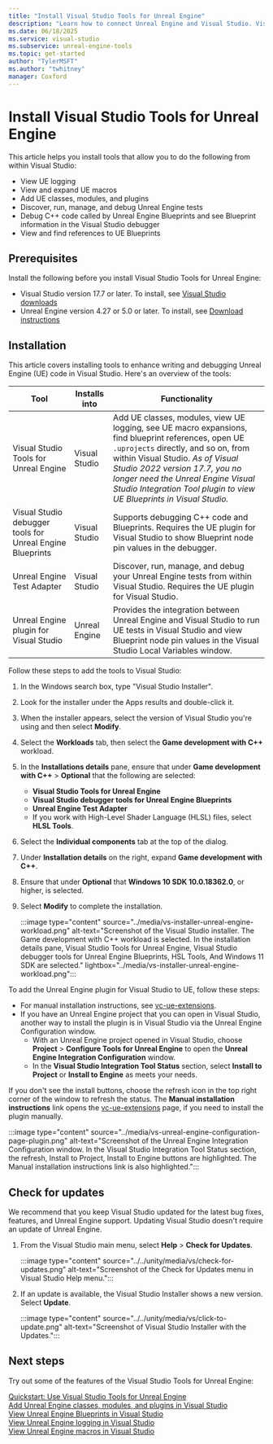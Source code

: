 ```yaml
---
title: "Install Visual Studio Tools for Unreal Engine"
description: "Learn how to connect Unreal Engine and Visual Studio. Visual Studio Tools for Unreal Engine offers support for writing and debugging C++ Unreal Engine games."
ms.date: 06/18/2025
ms.service: visual-studio
ms.subservice: unreal-engine-tools
ms.topic: get-started
author: "TylerMSFT"
ms.author: "twhitney"
manager: Coxford
---
```


# Install Visual Studio Tools for Unreal Engine

This article helps you install tools that allow you to do the following from within Visual Studio:

- View UE logging
- View and expand UE macros
- Add UE classes, modules, and plugins
- Discover, run, manage, and debug Unreal Engine tests
- Debug C++ code called by Unreal Engine Blueprints and see Blueprint information in the Visual Studio debugger
- View and find references to UE Blueprints



## Prerequisites

Install the following before you install Visual Studio Tools for Unreal Engine:

- Visual Studio version 17.7 or later. To install, see [Visual Studio downloads](https://visualstudio.microsoft.com/downloads/?cid=learn-onpage-download-cta)
- Unreal Engine version 4.27 or 5.0 or later. To install, see [Download instructions](https://www.unrealengine.com/download)

## Installation

This article covers installing tools to enhance writing and debugging Unreal Engine (UE) code in Visual Studio. Here's an overview of the tools:

| Tool | Installs into | Functionality |
|--|--|--|
| Visual Studio Tools for Unreal Engine | Visual Studio | Add UE classes, modules, view UE logging, see UE macro expansions, find blueprint references, open UE `.uprojects` directly, and so on, from within Visual Studio. *As of Visual Studio 2022 version 17.7, you no longer need the Unreal Engine Visual Studio Integration Tool plugin to view UE Blueprints in Visual Studio.* |
| Visual Studio debugger tools for Unreal Engine Blueprints | Visual Studio | Supports debugging C++ code and Blueprints. Requires the UE plugin for Visual Studio to show Blueprint node pin values in the debugger. |
| Unreal Engine Test Adapter | Visual Studio | Discover, run, manage, and debug your Unreal Engine tests from within Visual Studio. Requires the UE plugin for Visual Studio. |
| Unreal Engine plugin for Visual Studio | Unreal Engine | Provides the integration between Unreal Engine and Visual Studio to run UE tests in Visual Studio and view Blueprint node pin values in the Visual Studio Local Variables window. |

Follow these steps to add the tools to Visual Studio:

1. In the Windows search box, type "Visual Studio Installer".
1. Look for the installer under the Apps results and double-click it.
1. When the installer appears, select the version of Visual Studio you're using and then select **Modify**.
1. Select the **Workloads** tab, then select the **Game development with C++** workload.
1. In the **Installations details** pane, ensure that under **Game development with C++** > **Optional** that the following are selected:
    - **Visual Studio Tools for Unreal Engine**
    - **Visual Studio debugger tools for Unreal Engine Blueprints**
    - **Unreal Engine Test Adapter**
    - If you work with High-Level Shader Language (HLSL) files, select **HLSL Tools**.
1. Select the **Individual components** tab at the top of the dialog.
1. Under **Installation details** on the right, expand **Game development with C++**.
1. Ensure that under **Optional** that **Windows 10 SDK 10.0.18362.0**, or higher, is selected.
1. Select **Modify** to complete the installation.

   :::image type="content" source="../media/vs-installer-unreal-engine-workload.png" alt-text="Screenshot of the Visual Studio installer. The Game development with C++ workload is selected. In the installation details pane, Visual Studio Tools for Unreal Engine, Visual Studio debugger tools for Unreal Engine Blueprints, HSL Tools, And Windows 11 SDK are selected." lightbox="../media/vs-installer-unreal-engine-workload.png":::

To add the Unreal Engine plugin for Visual Studio to UE, follow these steps:

- For manual installation instructions, see [vc-ue-extensions](https://github.com/microsoft/vc-ue-extensions).
- If you have an Unreal Engine project that you can open in Visual Studio, another way to install the plugin is in Visual Studio via the Unreal Engine Configuration window.
  - With an Unreal Engine project opened in Visual Studio, choose **Project** > **Configure Tools for Unreal Engine** to open the **Unreal Engine Integration Configuration** window.
  - In the **Visual Studio Integration Tool Status** section, select **Install to Project** or **Install to Engine** as meets your needs.

If you don't see the install buttons, choose the refresh icon in the top right corner of the window to refresh the status.
The **Manual installation instructions** link opens the [vc-ue-extensions](https://github.com/microsoft/vc-ue-extensions/blob/main/README.md) page, if you need to install the plugin manually.

:::image type="content" source="../media/vs-unreal-engine-configuration-page-plugin.png" alt-text="Screenshot of the Unreal Engine Integration Configuration window. In the Visual Studio Integration Tool Status section, the refresh, Install to Project, Install to Engine buttons are highlighted. The Manual installation instructions link is also highlighted.":::

## Check for updates

We recommend that you keep Visual Studio updated for the latest bug fixes, features, and Unreal Engine support. Updating Visual Studio doesn't require an update of Unreal Engine.

1. From the Visual Studio main menu, select **Help** > **Check for Updates**.

   :::image type="content" source="../../unity/media/vs/check-for-updates.png" alt-text="Screenshot of the Check for Updates menu in Visual Studio Help menu.":::

1. If an update is available, the Visual Studio Installer shows a new version. Select **Update**.

   :::image type="content" source="../../unity/media/vs/click-to-update.png" alt-text="Screenshot of Visual Studio Installer with the Updates.":::

## Next steps

Try out some of the features of the Visual Studio Tools for Unreal Engine:

[Quickstart: Use Visual Studio Tools for Unreal Engine](vs-tools-unreal-quickstart.md)\
[Add Unreal Engine classes, modules, and plugins in Visual Studio](vs-tools-unreal-add-class-module-plugin.md)\
[View Unreal Engine Blueprints in Visual Studio](vs-tools-unreal-view-blueprints.md)\
[View Unreal Engine logging in Visual Studio](vs-tools-unreal-logging.md)\
[View Unreal Engine macros in Visual Studio](vs-tools-unreal-view-macros.md)
